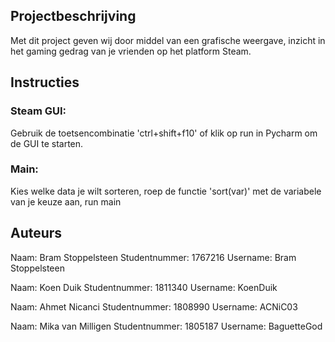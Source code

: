 ## Projectbeschrijving
Met dit project geven wij door middel van een grafische weergave, 
inzicht in het gaming gedrag van je vrienden op het platform Steam. 


## Instructies
### Steam GUI:
Gebruik de toetsencombinatie 'ctrl+shift+f10' of klik op run in Pycharm om de GUI te starten.

### Main:
Kies welke data je wilt sorteren, roep de functie 'sort(var)' met de variabele van je keuze aan, run main


## Auteurs
Naam:           Bram Stoppelsteen
Studentnummer:  1767216
Username:       Bram Stoppelsteen

Naam:           Koen Duik
Studentnummer:  1811340
Username:       KoenDuik

Naam:           Ahmet Nicanci
Studentnummer:  1808990
Username:       ACNiC03

Naam:           Mika van Milligen
Studentnummer:  1805187
Username:       BaguetteGod